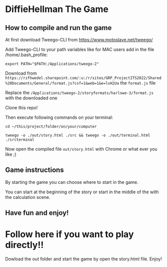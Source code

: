 # DiffieHellman The Game
## How to compile and run the game

At first download Tweego-CLI from https://www.motoslave.net/tweego/ 

Add Tweego-CLI to your path variables like for MAC users add in the file /home/.bash_profile:

`export PATH="$PATH:/Applications/tweego-2"`

Download from `https://rzfhwedel.sharepoint.com/:u:/r/sites/GRP_ProjectITS2022/Shared%20Documents/General/format.js?csf=1&web=1&e=lvH2Ua`  the `format.js` file

Replace the `/Applications/tweego-2/storyformats/harlowe-3/format.js` with the downloaded one

Clone this repo! 

Then execute following commands on your terminal:

`cd ~/this/project/folder/on/your/computer`

`tweego -o ./out/story.html ./src && tweego -o ./out/terminal.html ./srcterminal`

Now open the compiled file `out/story.html` with Chrome or what ever you like ;)

## Game instructions

By starting the game you can choose where to start in the game. 

You can start at the beginning of the story or start in the middle of the with the calculation scene.

## Have fun and enjoy!




# Follow here if you want to play directly!!

Dowload the out folder and start the game by open the story.html file. 
Enjoy!
